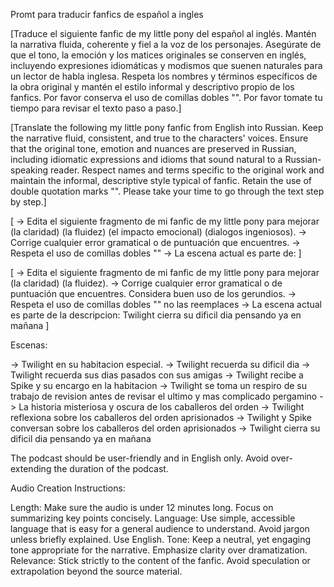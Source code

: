 Promt para traducir fanfics de español a ingles

[Traduce el siguiente fanfic de my little pony del español al inglés. Mantén la narrativa fluida, coherente y fiel a la voz de los personajes. Asegúrate de que el tono, la emoción y los matices originales se conserven en inglés, incluyendo expresiones idiomáticas y modismos que suenen naturales para un lector de habla inglesa. Respeta los nombres y términos específicos de la obra original y mantén el estilo informal y descriptivo propio de los fanfics. Por favor conserva el uso de comillas dobles "". Por favor tomate tu tiempo para revisar el texto paso a paso.]

[Translate the following my little pony fanfic from English into Russian. Keep the narrative fluid, consistent, and true to the characters' voices. Ensure that the original tone, emotion and nuances are preserved in Russian, including idiomatic expressions and idioms that sound natural to a Russian-speaking reader. Respect names and terms specific to the original work and maintain the informal, descriptive style typical of fanfic. Retain the use of double quotation marks "". Please take your time to go through the text step by step.]

[
    -> Edita el siguiente fragmento de mi fanfic de my little pony para mejorar (la claridad) (la fluidez) (el impacto emocional) (dialogos ingeniosos). 
    -> Corrige cualquier error gramatical o de puntuación que encuentres.
    -> Respeta el uso de comillas dobles ""
    -> La escena actual es parte de: 
]

[
    -> Edita el siguiente fragmento de mi fanfic de my little pony para mejorar (la claridad) (la fluidez). 
    -> Corrige cualquier error gramatical o de puntuación que encuentres. Considera buen uso de los gerundios.
    -> Respeta el uso de comillas dobles "" no las reemplaces
    -> La escena actual es parte de la descripcion: Twilight cierra su dificil dia pensando ya en mañana
]

Escenas:

-> Twilight en su habitacion especial.
-> Twilight recuerda su dificil dia 
-> Twilight recuerda sus dias pasados con sus amigas
-> Twilight recibe a Spike y su encargo en la habitacion
-> Twilight se toma un respiro de su trabajo de revision antes de revisar el ultimo y mas complicado pergamino
-> La historia misteriosa y oscura de los caballeros del orden
-> Twilight reflexiona sobre los caballeros del orden aprisionados
-> Twilight y Spike conversan sobre los caballeros del orden aprisionados
-> Twilight cierra su dificil dia pensando ya en mañana

The podcast should be user-friendly and in English only. Avoid over-extending the duration of the podcast.


Audio Creation Instructions:

Length: Make sure the audio is under 12 minutes long. Focus on summarizing key points concisely.
Language: Use simple, accessible language that is easy for a general audience to understand. Avoid jargon unless briefly explained. Use English.
Tone: Keep a neutral, yet engaging tone appropriate for the narrative. Emphasize clarity over dramatization.
Relevance: Stick strictly to the content of the fanfic. Avoid speculation or extrapolation beyond the source material.